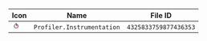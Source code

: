 | Icon | Name | File ID |
| ---  | ---  | ---     |
| ![](Profiler.Instrumentation.png) | `Profiler.Instrumentation` | `4325833759877436353` |
